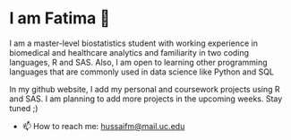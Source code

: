 # I am Fatima 👋
I am a master-level biostatistics student with working experience in biomedical and healthcare analytics and familiarity in two coding languages, R and SAS. Also, I am open to learning other programming languages that are commonly used in data science like Python and SQL

In my github website, I add my personal and coursework projects using R and SAS. I am planning to add more projects in the upcoming weeks. Stay tuned ;)

- 📫 How to reach me: hussaifm@mail.uc.edu

